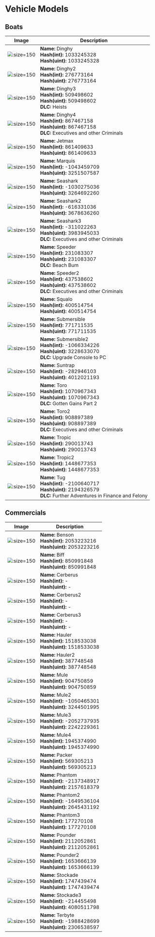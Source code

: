 # Vehicle Models

## Boats

| Image                                        | Description                                                  |
| -------------------------------------------- | ------------------------------------------------------------ |
| ![](vehicle_img/models/boats/Dinghy.png ':size=150')  | **Name:** Dinghy<br />**Hash(int):** 1033245328<br />**Hash(uint):** 1033245328 |
| ![](vehicle_img/models/boats/Dinghy2.png ':size=150') | **Name:** Dinghy2<br />**Hash(int):** 276773164<br />**Hash(uint):** 276773164 |
| ![](vehicle_img/models/boats/Dinghy3.png ':size=150') | **Name:** Dinghy3<br />**Hash(int):** 509498602<br />**Hash(uint):** 509498602<br />**DLC:** Heists |
| ![](vehicle_img/models/boats/Dinghy4.png ':size=150') | **Name:** Dinghy4<br />**Hash(int):** 867467158<br />**Hash(uint):** 867467158<br />**DLC:** Executives and other Criminals |
| ![](vehicle_img/models/boats/Jetmax.png ':size=150') | **Name:** Jetmax<br />**Hash(int):** 861409633<br />**Hash(uint):** 861409633 |
| ![](vehicle_img/models/boats/Marquis.png ':size=150') | **Name:** Marquis<br />**Hash(int):** -1043459709<br />**Hash(uint):** 3251507587 |
| ![](vehicle_img/models/boats/Seashark.png ':size=150') | **Name:** Seashark<br />**Hash(int):** -1030275036<br />**Hash(uint):** 3264692260 |
| ![](vehicle_img/models/boats/Seashark2.png ':size=150') | **Name:** Seashark2<br />**Hash(int):** -616331036<br />**Hash(uint):** 3678636260 |
| ![](vehicle_img/models/boats/Seashark3.png ':size=150') | **Name:** Seashark3<br />**Hash(int):** -311022263<br />**Hash(uint):** 3983945033<br />**DLC:** Executives and other Criminals |
| ![](vehicle_img/models/boats/Speeder.png ':size=150') | **Name:** Speeder<br />**Hash(int):** 231083307<br />**Hash(uint):** 231083307<br />**DLC:** Beach Bum |
| ![](vehicle_img/models/boats/Speeder2.png ':size=150') | **Name:** Speeder2<br />**Hash(int):** 437538602<br />**Hash(uint):** 437538602<br />**DLC:** Executives and other Criminals |
| ![](vehicle_img/models/boats/Squalo.png ':size=150') | **Name:** Squalo<br />**Hash(int):** 400514754<br />**Hash(uint):** 400514754 |
| ![](vehicle_img/models/boats/Submersible.png ':size=150') | **Name:** Submersible<br />**Hash(int):** 771711535<br />**Hash(uint):** 771711535 |
| ![](vehicle_img/models/boats/Submersible2.png ':size=150') | **Name:** Submersible2<br />**Hash(int):** -1066334226<br />**Hash(uint):** 3228633070<br />**DLC:** Upgrade Console to PC |
| ![](vehicle_img/models/boats/Suntrap.png ':size=150') | **Name:** Suntrap<br />**Hash(int):** -282946103<br />**Hash(uint):** 4012021193 |
| ![](vehicle_img/models/boats/Toro.png ':size=150') | **Name:** Toro<br />**Hash(int):** 1070967343<br />**Hash(uint):** 1070967343<br />**DLC:** Gotten Gains Part 2 |
| ![](vehicle_img/models/boats/Toro2.png ':size=150') | **Name:** Toro2<br />**Hash(int):** 908897389<br />**Hash(uint):** 908897389<br />**DLC:** Executives and other Criminals |
| ![](vehicle_img/models/boats/Tropic.png ':size=150') | **Name:** Tropic<br />**Hash(int):** 290013743<br />**Hash(uint):** 290013743 |
| ![](vehicle_img/models/boats/Tropic2.png ':size=150') | **Name:** Tropic2<br />**Hash(int):** 1448677353<br />**Hash(uint):** 1448677353 |
| ![](vehicle_img/models/boats/Tug.png ':size=150') | **Name:** Tug<br />**Hash(int):** -2100640717<br />**Hash(uint):** 2194326579<br />**DLC:** Further Adventures in Finance and Felony |

## Commercials
| Image                                        | Description                                                  |
| -------------------------------------------- | ------------------------------------------------------------ |
| ![](vehicle_img/models/commercials/Benson.png ':size=150')  | **Name:** Benson<br />**Hash(int):** 2053223216<br />**Hash(uint):** 2053223216 |
| ![](vehicle_img/models/commercials/Biff.png ':size=150')  | **Name:** Biff<br />**Hash(int):** 850991848<br />**Hash(uint):** 850991848 |
| ![](vehicle_img/models/commercials/Cerberus.png ':size=150')  | **Name:** Cerberus<br />**Hash(int):** -<br />**Hash(uint):** - |
| ![](vehicle_img/models/commercials/Cerberus2.png ':size=150')  | **Name:** Cerberus2<br />**Hash(int):** -<br />**Hash(uint):** - |
| ![](vehicle_img/models/commercials/Cerberus3.png ':size=150')  | **Name:** Cerberus3<br />**Hash(int):** -<br />**Hash(uint):** - |
| ![](vehicle_img/models/commercials/Hauler.png ':size=150')  | **Name:** Hauler<br />**Hash(int):** 1518533038<br />**Hash(uint):** 1518533038 |
| ![](vehicle_img/models/commercials/Hauler2.png ':size=150')  | **Name:** Hauler2<br />**Hash(int):** 387748548<br />**Hash(uint):** 387748548 |
| ![](vehicle_img/models/commercials/Mule.png ':size=150')  | **Name:** Mule<br />**Hash(int):** 904750859<br />**Hash(uint):** 904750859 |
| ![](vehicle_img/models/commercials/Mule2.png ':size=150')  | **Name:** Mule2<br />**Hash(int):** -1050465301<br />**Hash(uint):** 3244501995 |
| ![](vehicle_img/models/commercials/Mule3.png ':size=150')  | **Name:** Mule3<br />**Hash(int):** -2052737935<br />**Hash(uint):** 2242229361 |
| ![](vehicle_img/models/commercials/Mule4.png ':size=150')  | **Name:** Mule4<br />**Hash(int):** 1945374990<br />**Hash(uint):** 1945374990 |
| ![](vehicle_img/models/commercials/Packer.png ':size=150')  | **Name:** Packer<br />**Hash(int):** 569305213<br />**Hash(uint):** 569305213 |
| ![](vehicle_img/models/commercials/Phantom.png ':size=150')  | **Name:** Phantom<br />**Hash(int):** -2137348917<br />**Hash(uint):** 2157618379 |
| ![](vehicle_img/models/commercials/Phantom2.png ':size=150')  | **Name:** Phantom2<br />**Hash(int):** -1649536104<br />**Hash(uint):** 2645431192 |
| ![](vehicle_img/models/commercials/Phantom3.png ':size=150')  | **Name:** Phantom3<br />**Hash(int):** 177270108<br />**Hash(uint):** 177270108 |
| ![](vehicle_img/models/commercials/Pounder.png ':size=150')  | **Name:** Pounder<br />**Hash(int):** 2112052861<br />**Hash(uint):** 2112052861 |
| ![](vehicle_img/models/commercials/Pounder2.png ':size=150')  | **Name:** Pounder2<br />**Hash(int):** 1653666139<br />**Hash(uint):** 1653666139 |
| ![](vehicle_img/models/commercials/Stockade.png ':size=150')  | **Name:** Stockade<br />**Hash(int):** 1747439474<br />**Hash(uint):** 1747439474 |
| ![](vehicle_img/models/commercials/Stockade3.png ':size=150')  | **Name:** Stockade3<br />**Hash(int):** -214455498<br />**Hash(uint):** 4080511798 |
| ![](vehicle_img/models/commercials/Terbyte.png ':size=150')  | **Name:** Terbyte<br />**Hash(int):** -1988428699<br />**Hash(uint):** 2306538597 |